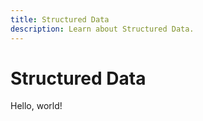 ```yaml
---
title: Structured Data
description: Learn about Structured Data.
---
```


# Structured Data

Hello, world!
